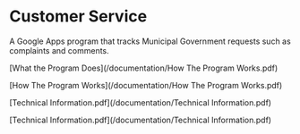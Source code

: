 # Customer Service
A Google Apps program that tracks Municipal Government requests such as complaints and comments.


[What the Program Does](/documentation/How The Program Works.pdf)

[How The Program Works](/documentation/How The Program Works.pdf)

[Technical Information.pdf](/documentation/Technical Information.pdf)

[Technical Information.pdf](/documentation/Technical Information.pdf)



